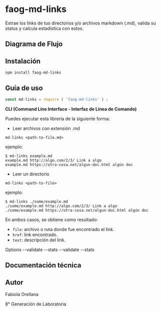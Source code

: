 # faog-md-links

Extrae los links de tus directorios y/o archivos markdown (.md), valida su status y calcula estadística con estos.

## Diagrama de Flujo

## Instalación

```
npm install faog-md-links
```

## Guía de uso
```js
const md-links = require ( 'faog-md-links' ) ;   
```

**CLI (Command Line Interface - Interfaz de Línea de Comando)**

Puedes ejecutar esta librería de la siguiente forma:

* Leer archivos con extensión .md

`md-links <path-to-file.md>`

ejemplo:
```
$ md-links example.md
example.md http://algo.com/2/3/ Link a algo
example.md https://otra-cosa.net/algun-doc.html algún doc
```
* Leer un directorio

`md-links <path-to-file>`

ejemplo:
```
$ md-links ./some/example.md
./some/example.md http://algo.com/2/3/ Link a algo
./some/example.md https://otra-cosa.net/algun-doc.html algún doc
```

En ambos casos, se obtiene como resultado:

- `file`: archivo o ruta donde fue encontrado el link.
- `href`: link encontrado.
- `text`: descripción del link.

Options
 --validate
 --stats
 --validate --stats


## Documentación técnica


## Autor

Fabiola Orellana

8° Generación de Laboratoria